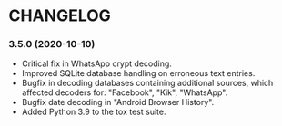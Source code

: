 CHANGELOG
===

### 3.5.0 (2020-10-10)

- Critical fix in WhatsApp crypt decoding.
- Improved SQLite database handling on erroneous text entries.
- Bugfix in decoding databases containing additional sources, which affected decoders for: "Facebook", "Kik", "WhatsApp".
- Bugfix date decoding in "Android Browser History".
- Added Python 3.9 to the tox test suite.
